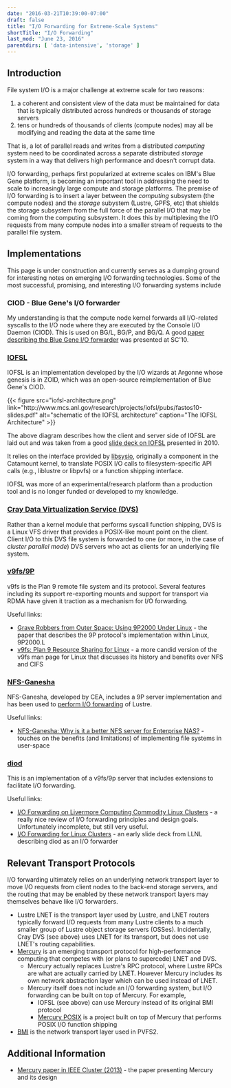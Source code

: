 ```yaml
---
date: "2016-03-21T10:39:00-07:00"
draft: false
title: "I/O Forwarding for Extreme-Scale Systems"
shortTitle: "I/O Forwarding"
last_mod: "June 23, 2016"
parentdirs: [ 'data-intensive', 'storage' ]
---
```


## Introduction

File system I/O is a major challenge at extreme scale for two reasons:

1. a coherent and consistent view of the data must be maintained for data that
   is typically distributed across hundreds or thousands of storage servers
2. tens or hundreds of thousands of clients (compute nodes) may all be modifying
   and reading the data at the same time

That is, a lot of parallel reads and writes from a distributed _computing_
system need to be coordinated across a separate distributed _storage_ system
in a way that delivers high performance and doesn't corrupt data.

I/O forwarding, perhaps first popularized at extreme scales on IBM's Blue Gene
platform, is becoming an important tool in addressing the need to scale to
increasingly large compute and storage platforms.  The premise of I/O forwarding
is to insert a layer between the _computing_ subsystem (the compute nodes) and
the _storage_ subystem (Lustre, GPFS, etc) that shields the storage subsystem
from the full force of the parallel I/O that may be coming from the computing
subsystem.  It does this by multiplexing the I/O requests from many compute
nodes into a smaller stream of requests to the parallel file system.

## Implementations

This page is under construction and currently serves as a dumping ground for
interesting notes on emerging I/O forwarding technologies.  Some of the most
successful, promising, and interesting I/O forwarding systems include

### CIOD - Blue Gene's I/O forwarder 

My understanding is that the compute node kernel forwards all I/O-related
syscalls to the I/O node where they are executed by the Console I/O Daemon
(CIOD).  This is used on BG/L, BG/P, and BG/Q.  A good [paper describing
the Blue Gene I/O forwarder][bgp ciod paper] was presented at SC'10.

### [IOFSL][iofsl site] 

IOFSL is an implementation developed by the I/O wizards at Argonne whose
genesis is in ZOID, which was an open-source reimplementation of Blue Gene's
CIOD.

<div class="shortcode">
{{< figure src="iofsl-architecture.png" link="http://www.mcs.anl.gov/research/projects/iofsl/pubs/fastos10-slides.pdf" alt="schematic of the IOFSL architecture" caption="The IOFSL Architecture" >}}
</div>

The above diagram describes how the client and server side of IOFSL are laid out
and was taken from a good [slide deck on IOFSL][iofsl architecture] presented
in 2010.

It relies on the interface provided by [libsysio][libsysio], originally a
component in the Catamount kernel, to translate POSIX I/O calls to
filesystem-specific API calls (e.g., liblustre or libpvfs) or a function
shipping interface.

IOFSL was more of an experimental/research platform than a production tool and
is no longer funded or developed to my knowledge.

### [Cray Data Virtualization Service (DVS)][cray dvs] 

Rather than a kernel module that performs syscall function shipping, DVS is a
Linux VFS driver that provides a POSIX-like mount point on the client.  Client
I/O to this DVS file system is forwarded to one (or more, in the case of
_cluster parallel mode_) DVS servers who act as clients for an underlying
file system.

### [v9fs/9P][v9fs kdoc] 

v9fs is the Plan 9 remote file system and its protocol.  Several features
including its support re-exporting mounts and support for transport via RDMA
have given it traction as a mechanism for I/O forwarding.

Useful links:

- [Grave Robbers from Outer Space: Using 9P2000 Under Linux][9p2000.L paper] - the paper that describes the 9P protocol's implementation within Linux, 9P2000.L 
- [v9fs: Plan 9 Resource Sharing for Linux][candid v9fs kdoc] - a more candid version of the v9fs man page for Linux that discusses its history and benefits over NFS and CIFS

### [NFS-Ganesha][nfs-ganesha 9p site] 

NFS-Ganesha, developed by CEA, includes a 9P server implementation and has
been used to [perform I/O forwarding][nfs-ganesha io forwarding] of Lustre.

Useful links:

- [NFS-Ganesha: Why is it a better NFS server for Enterprise NAS?][nfs-ganesha ibm slides] - touches on the benefits (and limitations) of implementing file systems in user-space

### [diod][diod site] 

This is an implementation of a v9fs/9p server that includes extensions to
facilitate I/O forwarding.

Useful links:

- [I/O Forwarding on Livermore Computing Commodity Linux Clusters][llnl tr-609233] - a really nice review of I/O forwarding principles and design goals.  Unfortunately incomplete, but still very useful.
- [I/O Forwarding for Linux Clusters][diod io forwarding slides] - an early slide deck from LLNL describing diod as an I/O forwarder 

## Relevant Transport Protocols

I/O forwarding ultimately relies on an underlying network transport layer 
to move I/O requests from client nodes to the back-end storage servers, and the
routing that may be enabled by these network transport layers may themselves
behave like I/O forwarders.

- Lustre LNET is the transport layer used by Lustre, and LNET routers typically
  forward I/O requests from many Lustre clients to a much smaller group of
  Lustre object storage servers (OSSes).  Incidentally, Cray DVS (see above)
  uses LNET for its transport, but does not use LNET's routing capabilities.
- [Mercury][mercury] is an emerging transport protocol for high-performance
  computing that competes with (or plans to supercede) LNET and DVS.
  - Mercury actually replaces Lustre's RPC protocol, where Lustre RPCs are what
    are actually carried by LNET.  However Mercury includes its own network
    abstraction layer which can be used instead of LNET.
  - Mercury itself does not include an I/O forwarding system, but I/O forwarding
    can be built on top of Mercury.  For example, 
    - IOFSL (see above) can use Mercury instead of its original BMI protocol
    - [Mercury POSIX] is a project built on top of Mercury that performs POSIX
      I/O function shipping
- [BMI][bmi] is the network transport layer used in PVFS2.

## Additional Information

- [Mercury paper in IEEE Cluster (2013)][mercury ieee paper] - the paper presenting Mercury and its design

[bgp ciod paper]: http://dx.doi.org/10.1109/SC.2010.8
[iofsl site]: http://www.mcs.anl.gov/research/projects/iofsl/
[iofsl architecture]: http://www.mcs.anl.gov/research/projects/iofsl/pubs/fastos10-slides.pdf
[nfs-ganesha 9p site]: https://github.com/nfs-ganesha/nfs-ganesha/wiki/9p
[nfs-ganesha ibm slides]: http://events.linuxfoundation.org/sites/events/files/slides/Collab14_nfsGanesha.pdf
[nfs-ganesha io forwarding]: https://eofs.gsi.de/fileadmin/lad2014/slides/18_Gregoire_Pichon_LAD2014_IOProxies_over_Lustre.pdf
[cray dvs]: http://docs.cray.com/books/S-0005-22/
[llnl tr-609233]: https://e-reports-ext.llnl.gov/pdf/709892.pdf
[v9fs kdoc]: http://landley.net/kdocs/Documentation/filesystems/9p.txt
[candid v9fs kdoc]: http://landley.net/kdocs/Documentation/filesystems/9p.txt
[9p2000.L paper]: https://www.usenix.org/legacy/events/usenix05/tech/freenix/hensbergen.html
[diod site]: https://github.com/chaos/diod
[diod io forwarding slides]: diod.googlecode.com/svn/wiki/garlick-iscr-2011-aug.pdf
[mercury]: https://mercury-hpc.github.io
[mercury ieee paper]: http://dx.doi.org/10.1109/CLUSTER.2013.6702617
[Mercury POSIX]: https://wiki.hpdd.intel.com/display/PUB/Fast+Forward+Storage+and+IO+Program+Documents?preview=/12127153/16843337/M6.1_PosixFunctionShipping-Demo-v3.pdf
[BMI]: http://dx.doi.org/10.1109/IPDPS.2005.128
[libsysio]: http://www.cs.sandia.gov/Scalable_IO/
